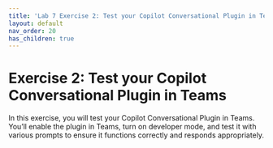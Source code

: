 ```yaml
---
title: 'Lab 7 Exercise 2: Test your Copilot Conversational Plugin in Teams'
layout: default
nav_order: 20
has_children: true
---
```


# Exercise 2: Test your Copilot Conversational Plugin in Teams 

In this exercise, you will test your Copilot Conversational Plugin in Teams. You’ll enable the plugin in Teams, turn on developer mode, and test it with various prompts to ensure it functions correctly and responds appropriately.
